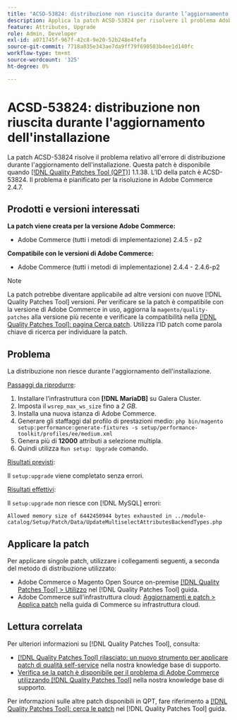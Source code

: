 ```yaml
---
title: "ACSD-53824: distribuzione non riuscita durante l’aggiornamento dell’installazione"
description: Applica la patch ACSD-53824 per risolvere il problema Adobe Commerce in cui la distribuzione non riesce durante l’aggiornamento dell’installazione
feature: Attributes, Upgrade
role: Admin, Developer
exl-id: a071745f-967f-42c8-9e20-52b248e4fefa
source-git-commit: 7718a835e343ae7da9ff79f690503b4ee1d140fc
workflow-type: tm+mt
source-wordcount: '325'
ht-degree: 0%

---
```


# ACSD-53824: distribuzione non riuscita durante l&#39;aggiornamento dell&#39;installazione

La patch ACSD-53824 risolve il problema relativo all&#39;errore di distribuzione durante l&#39;aggiornamento dell&#39;installazione. Questa patch è disponibile quando [[!DNL Quality Patches Tool (QPT)]](/help/announcements/adobe-commerce-announcements/magento-quality-patches-released-new-tool-to-self-serve-quality-patches.md) 1.1.38. L’ID della patch è ACSD-53824. Il problema è pianificato per la risoluzione in Adobe Commerce 2.4.7.

## Prodotti e versioni interessati

**La patch viene creata per la versione Adobe Commerce:**

* Adobe Commerce (tutti i metodi di implementazione) 2.4.5 - p2

**Compatibile con le versioni di Adobe Commerce:**

* Adobe Commerce (tutti i metodi di implementazione) 2.4.4 - 2.4.6-p2

>[!NOTE]
>
>La patch potrebbe diventare applicabile ad altre versioni con nuove [!DNL Quality Patches Tool] versioni. Per verificare se la patch è compatibile con la versione di Adobe Commerce in uso, aggiorna la `magento/quality-patches` alla versione più recente e verificare la compatibilità nella [[!DNL Quality Patches Tool]: pagina Cerca patch](https://experienceleague.adobe.com/tools/commerce-quality-patches/index.html). Utilizza l’ID patch come parola chiave di ricerca per individuare la patch.

## Problema

La distribuzione non riesce durante l&#39;aggiornamento dell&#39;installazione.

<u>Passaggi da riprodurre</u>:

1. Installare l’infrastruttura con **[!DNL MariaDB]** su Galera Cluster.
1. Imposta il `wsrep_max_ws_size` fino a *2 GB*.
1. Installa una nuova istanza di Adobe Commerce.
1. Generare gli staffaggi dal profilo di prestazioni medio:
   `php bin/magento setup:performance:generate-fixtures -s setup/performance-toolkit/profiles/ee/medium.xml`
1. Genera più di **12000** attributi a selezione multipla.
1. Quindi utilizza `Run setup: Upgrade` comando.

<u>Risultati previsti</u>:

Il `setup:upgrade` viene completato senza errori.

<u>Risultati effettivi</u>:

Il `setup:upgrade` non riesce con [!DNL MySQL] errori:

`Allowed memory size of 6442450944 bytes exhausted in ../module-catalog/Setup/Patch/Data/UpdateMultiselectAttributesBackendTypes.php`

## Applicare la patch

Per applicare singole patch, utilizzare i collegamenti seguenti, a seconda del metodo di distribuzione utilizzato:

* Adobe Commerce o Magento Open Source on-premise [[!DNL Quality Patches Tool] > Utilizzo](https://experienceleague.adobe.com/docs/commerce-operations/tools/quality-patches-tool/usage.html) nel [!DNL Quality Patches Tool] guida.
* Adobe Commerce sull’infrastruttura cloud: [Aggiornamenti e patch > Applica patch](https://experienceleague.adobe.com/docs/commerce-cloud-service/user-guide/develop/upgrade/apply-patches.html) nella guida di Commerce su infrastruttura cloud.

## Lettura correlata

Per ulteriori informazioni su [!DNL Quality Patches Tool], consulta:

* [[!DNL Quality Patches Tool] rilasciato: un nuovo strumento per applicare patch di qualità self-service](/help/announcements/adobe-commerce-announcements/magento-quality-patches-released-new-tool-to-self-serve-quality-patches.md) nella nostra knowledge base di supporto.
* [Verifica se la patch è disponibile per il problema di Adobe Commerce utilizzando [!DNL Quality Patches Tool]](/help/support-tools/patches-available-in-qpt-tool/check-patch-for-magento-issue-with-magento-quality-patches.md) nella nostra knowledge base di supporto.

Per informazioni sulle altre patch disponibili in QPT, fare riferimento a [[!DNL Quality Patches Tool]: cerca le patch](https://experienceleague.adobe.com/tools/commerce-quality-patches/index.html) nel [!DNL Quality Patches Tool] guida.
